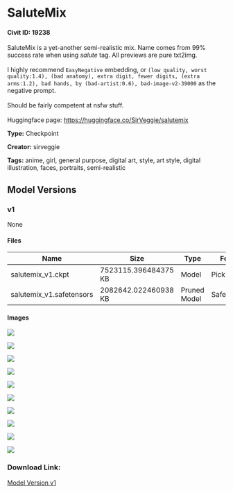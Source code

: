 # SaluteMix

#### Civit ID: 19238

<p>SaluteMix is a yet-another semi-realistic mix. Name comes from 99% success rate when using <em>salute</em> tag. All previews are pure txt2img.<br /><br />I highly recommend <code>EasyNegative</code> embedding, or <code>(low quality, worst quality:1.4), (bad anatomy), extra digit, fewer digits, (extra arms:1.2), bad hands, by (bad-artist:0.6), bad-image-v2-39000</code> as the negative prompt.<br /><br />Should be fairly competent at nsfw stuff.<br /><br />Huggingface page: <a target="_blank" rel="ugc" href="https://huggingface.co/SirVeggie/salutemix">https://huggingface.co/SirVeggie/salutemix</a></p>

**Type:** Checkpoint

**Creator:** sirveggie

**Tags:** anime, girl, general purpose, digital art, style, art style, digital illustration, faces, portraits, semi-realistic

## Model Versions

### v1

None

#### Files

| Name | Size | Type | Format | Download Url | AutoV1 | AutoV2 | SHA256 | CRC32 | BLAKE3 |
| --- | --- | --- | --- | --- | --- | --- | --- | --- | --- |
| salutemix_v1.ckpt | 7523115.396484375 KB | Model | PickleTensor | https://civitai.com/api/download/models/22828?type=Model&format=PickleTensor&size=full&fp=fp16 | 700070EA | 1689676F0A | 1689676F0ADF1DF9161A5BA9B747E522182D6A3BE50B7972755E06EA82388580 | 5361740D | 6A9F29977C788590A14E948F5EA86852DB46448F41EE4078666CD24C1037D1C0 |
| salutemix_v1.safetensors | 2082642.022460938 KB | Pruned Model | SafeTensor | https://civitai.com/api/download/models/22828 | 0F1EC0E6 | 3177A3A2A0 | 3177A3A2A0A99E916D8D4D6C4D0BE8CF95EA2B7563EDFFE1CFBBDB7A4CBF8E7D | B1B439C8 | CB545EB387935B1CA5F1B0A9B3D74E716105328781CEAC6CBA369331DDE866C2 |

#### Images

<p><img src="https://image.civitai.com/xG1nkqKTMzGDvpLrqFT7WA/ee862e6b-f175-4478-d85b-7d36d8363e00/width=450/246792.jpeg" /></p>

<p><img src="https://image.civitai.com/xG1nkqKTMzGDvpLrqFT7WA/4b9f4a4a-473e-4bc3-b329-4360e5607600/width=450/246811.jpeg" /></p>

<p><img src="https://image.civitai.com/xG1nkqKTMzGDvpLrqFT7WA/9d43ceac-ce9a-4144-6bac-e8dfcd0dac00/width=450/246810.jpeg" /></p>

<p><img src="https://image.civitai.com/xG1nkqKTMzGDvpLrqFT7WA/394d5561-bed8-4c13-9975-cdfe80cfc900/width=450/246809.jpeg" /></p>

<p><img src="https://image.civitai.com/xG1nkqKTMzGDvpLrqFT7WA/a2cf5a64-ffda-4c16-ade0-9a4b83263f00/width=450/246808.jpeg" /></p>

<p><img src="https://image.civitai.com/xG1nkqKTMzGDvpLrqFT7WA/3bffd0a2-eeb7-409e-3730-8e503f7ccc00/width=450/246807.jpeg" /></p>

<p><img src="https://image.civitai.com/xG1nkqKTMzGDvpLrqFT7WA/cad10d20-909f-4f74-99c9-7a95cf569200/width=450/246806.jpeg" /></p>

<p><img src="https://image.civitai.com/xG1nkqKTMzGDvpLrqFT7WA/fba24318-76c5-47e4-dc58-977fed846700/width=450/246805.jpeg" /></p>

<p><img src="https://image.civitai.com/xG1nkqKTMzGDvpLrqFT7WA/daee8340-3eb6-4335-4580-059c885d6400/width=450/246804.jpeg" /></p>

<p><img src="https://image.civitai.com/xG1nkqKTMzGDvpLrqFT7WA/ea3c59bb-145e-4d8e-53e7-264734f12f00/width=450/246803.jpeg" /></p>

### Download Link:

[Model Version v1](https://civitai.com/api/download/models/22828)

